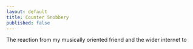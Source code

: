 ```yaml
---
layout: default
title: Counter Snobbery
published: false
---
```


The reaction from my musically oriented friend and the wider internet to